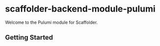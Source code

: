 # scaffolder-backend-module-pulumi

Welcome to the Pulumi module for Scaffolder.

## Getting Started
